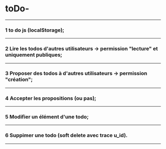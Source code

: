# toDo-
------------------------------
### 1 to do js (localStorage);
------------------------------
### 2 Lire les todos d'autres utilisateurs -> permission "lecture" et uniquement publiques;
------------------------------
### 3 Proposer des todos à d'autres utilisateurs -> permission "création";
------------------------------
### 4 Accepter les propositions (ou pas);
------------------------------
### 5 Modifier un élément d'une todo;
------------------------------
### 6 Suppimer une todo (soft delete avec trace u_id).
------------------------------

